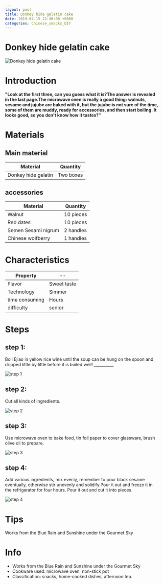```yaml
---
layout: post
title: Donkey hide gelatin cake
date: 2019-04-15 22:30:00 +0800
categories: Chinese_snacks_DIY
---
```


# Donkey hide gelatin cake

![Donkey hide gelatin cake]({{site.baseurl}}/img/419309/419309.jpg)

# Introduction

**"Look at the first three, can you guess what it is?The answer is revealed in the last page.The microwave oven is really a good thing: walnuts, sesame and jujube are baked with it, but the jujube is not sure of the time, some of them are muddy, ready for accessories, and then start boiling. It looks good, so you don't know how it tastes?"**

# Materials


## Main material

Material|Quantity
--|--
Donkey hide gelatin|Two boxes

## accessories

Material|Quantity
--|--
Walnut|10 pieces
Red dates|10 pieces
Semen Sesami nigrum|2 handles
Chinese wolfberry|1 handles

# Characteristics

Property|--
--|--
Flavor|Sweet taste
Technology|Simmer
time consuming|Hours
difficulty|senior

# Steps

## step 1:

Boil Ejiao in yellow rice wine until the soup can be hung on the spoon and dripped little by little before it is boiled well! __________

![step 1]({{site.baseurl}}/img/419309/1.jpg)

## step 2:

Cut all kinds of ingredients.

![step 2]({{site.baseurl}}/img/419309/2.jpg)

## step 3:

Use microwave oven to bake food, tin foil paper to cover glassware, brush olive oil to prepare.

![step 3]({{site.baseurl}}/img/419309/3.jpg)

## step 4:

Add various ingredients, mix evenly, remember to pour black sesame eventually, otherwise stir unevenly and solidify.Pour it out and freeze it in the refrigerator for four hours. Pour it out and cut it into pieces.

![step 4]({{site.baseurl}}/img/419309/4.jpg)

# Tips

Works from the Blue Rain and Sunshine under the Gourmet Sky

# Info

- Works from the Blue Rain and Sunshine under the Gourmet Sky
- Cookware used: microwave oven, non-stick pot
- Classification: snacks, home-cooked dishes, afternoon tea.